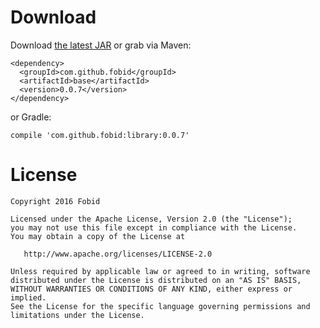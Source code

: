 # Download
Download [the latest JAR](https://repo1.maven.org/maven2/com/github/fobid/base/0.0.7/base-0.0.7.aar) or grab via Maven:
```
<dependency>
  <groupId>com.github.fobid</groupId>
  <artifactId>base</artifactId>
  <version>0.0.7</version>
</dependency>
```
or Gradle:
```
compile 'com.github.fobid:library:0.0.7'
```

# License
```
Copyright 2016 Fobid

Licensed under the Apache License, Version 2.0 (the "License");
you may not use this file except in compliance with the License.
You may obtain a copy of the License at

   http://www.apache.org/licenses/LICENSE-2.0

Unless required by applicable law or agreed to in writing, software
distributed under the License is distributed on an "AS IS" BASIS,
WITHOUT WARRANTIES OR CONDITIONS OF ANY KIND, either express or implied.
See the License for the specific language governing permissions and
limitations under the License.
```
